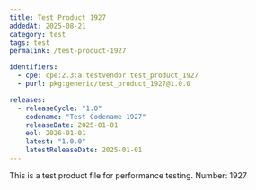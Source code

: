 ```yaml
---
title: Test Product 1927
addedAt: 2025-08-21
category: test
tags: test
permalink: /test-product-1927

identifiers:
  - cpe: cpe:2.3:a:testvendor:test_product_1927
  - purl: pkg:generic/test_product_1927@1.0.0

releases:
  - releaseCycle: "1.0"
    codename: "Test Codename 1927"
    releaseDate: 2025-01-01
    eol: 2026-01-01
    latest: "1.0.0"
    latestReleaseDate: 2025-01-01
---
```


This is a test product file for performance testing. Number: 1927
